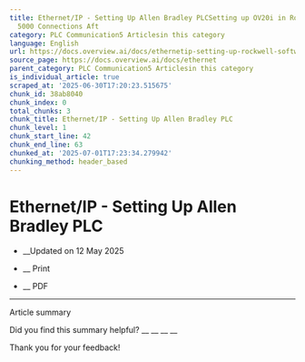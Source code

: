 ```yaml
---
title: Ethernet/IP - Setting Up Allen Bradley PLCSetting up OV20i in Rockwell Studio
  5000 Connections Aft
category: PLC Communication5 Articlesin this category
language: English
url: https://docs.overview.ai/docs/ethernetip-setting-up-rockwell-software
source_page: https://docs.overview.ai/docs/ethernet
parent_category: PLC Communication5 Articlesin this category
is_individual_article: true
scraped_at: '2025-06-30T17:20:23.515675'
chunk_id: 38ab8040
chunk_index: 0
total_chunks: 3
chunk_title: Ethernet/IP - Setting Up Allen Bradley PLC
chunk_level: 1
chunk_start_line: 42
chunk_end_line: 63
chunked_at: '2025-07-01T17:23:34.279942'
chunking_method: header_based
---
```


# Ethernet/IP - Setting Up Allen Bradley PLC

  *  __Updated on 12 May 2025



  *  __ Print

  * __ PDF




* * *

Article summary

Did you find this summary helpful?  __ __ __ __

Thank you for your feedback\!

